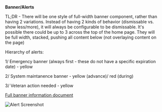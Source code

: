 **Banner/Alerts**

TL;DR - There will be one style of full-width banner component, rather than having 2 variations. Instead of having 2 kinds of behavior (dismissable vs. show less/more), it will always be configurable to be dismissable. It's possible there could be up to 3 across the top of the home page. They will be full width, stacked, pushing all content below (not overlaying content on the page)

Hierarchy of alerts: 

1/ Emergency banner (always first - these do not have a specific expiration date) - yellow

2/ System maintanence banner - yellow (advance)/ red (during)

3/ Veteran action needed - yellow

[Full banner information document](https://github.com/department-of-veterans-affairs/va.gov-team/blob/master/products/content/banners/banner-alerts.md)


![Alert Screenshot](https://github.com/department-of-veterans-affairs/va.gov-team/blob/master/products/identity-personalization/logged-in-homepage/2.0-redesign/design-ia/Screen%20Shot%202020-08-11%20at%2012.39.23%20PM.png)
